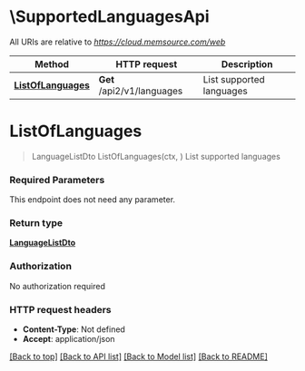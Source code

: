 # \SupportedLanguagesApi

All URIs are relative to *https://cloud.memsource.com/web*

Method | HTTP request | Description
------------- | ------------- | -------------
[**ListOfLanguages**](SupportedLanguagesApi.md#ListOfLanguages) | **Get** /api2/v1/languages | List supported languages


# **ListOfLanguages**
> LanguageListDto ListOfLanguages(ctx, )
List supported languages



### Required Parameters
This endpoint does not need any parameter.

### Return type

[**LanguageListDto**](LanguageListDto.md)

### Authorization

No authorization required

### HTTP request headers

 - **Content-Type**: Not defined
 - **Accept**: application/json

[[Back to top]](#) [[Back to API list]](../README.md#documentation-for-api-endpoints) [[Back to Model list]](../README.md#documentation-for-models) [[Back to README]](../README.md)

